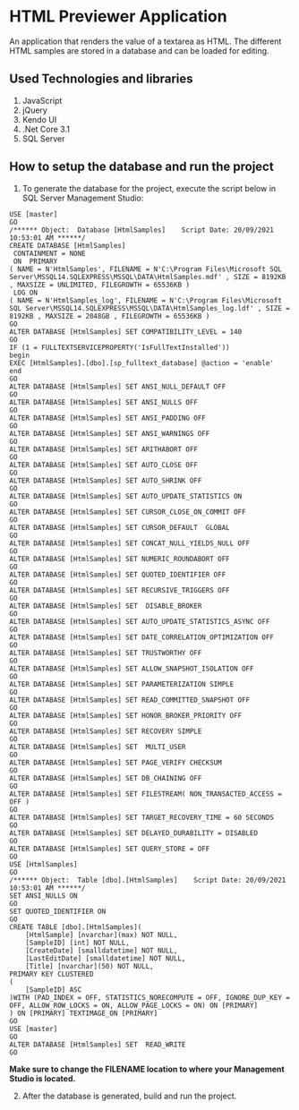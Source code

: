 # HTML Previewer Application

An application that renders the value of a textarea as HTML. The different HTML samples are stored in a database and can be loaded for editing.

## Used Technologies and libraries

1. JavaScript
1. jQuery
2. Kendo UI
3. .Net Core 3.1
4. SQL Server

## How to setup the database and run the project

1. To generate the database for the project, execute the script below in SQL Server Management Studio:

```
USE [master]
GO
/****** Object:  Database [HtmlSamples]    Script Date: 20/09/2021 10:53:01 AM ******/
CREATE DATABASE [HtmlSamples]
 CONTAINMENT = NONE
 ON  PRIMARY 
( NAME = N'HtmlSamples', FILENAME = N'C:\Program Files\Microsoft SQL Server\MSSQL14.SQLEXPRESS\MSSQL\DATA\HtmlSamples.mdf' , SIZE = 8192KB , MAXSIZE = UNLIMITED, FILEGROWTH = 65536KB )
 LOG ON 
( NAME = N'HtmlSamples_log', FILENAME = N'C:\Program Files\Microsoft SQL Server\MSSQL14.SQLEXPRESS\MSSQL\DATA\HtmlSamples_log.ldf' , SIZE = 8192KB , MAXSIZE = 2048GB , FILEGROWTH = 65536KB )
GO
ALTER DATABASE [HtmlSamples] SET COMPATIBILITY_LEVEL = 140
GO
IF (1 = FULLTEXTSERVICEPROPERTY('IsFullTextInstalled'))
begin
EXEC [HtmlSamples].[dbo].[sp_fulltext_database] @action = 'enable'
end
GO
ALTER DATABASE [HtmlSamples] SET ANSI_NULL_DEFAULT OFF 
GO
ALTER DATABASE [HtmlSamples] SET ANSI_NULLS OFF 
GO
ALTER DATABASE [HtmlSamples] SET ANSI_PADDING OFF 
GO
ALTER DATABASE [HtmlSamples] SET ANSI_WARNINGS OFF 
GO
ALTER DATABASE [HtmlSamples] SET ARITHABORT OFF 
GO
ALTER DATABASE [HtmlSamples] SET AUTO_CLOSE OFF 
GO
ALTER DATABASE [HtmlSamples] SET AUTO_SHRINK OFF 
GO
ALTER DATABASE [HtmlSamples] SET AUTO_UPDATE_STATISTICS ON 
GO
ALTER DATABASE [HtmlSamples] SET CURSOR_CLOSE_ON_COMMIT OFF 
GO
ALTER DATABASE [HtmlSamples] SET CURSOR_DEFAULT  GLOBAL 
GO
ALTER DATABASE [HtmlSamples] SET CONCAT_NULL_YIELDS_NULL OFF 
GO
ALTER DATABASE [HtmlSamples] SET NUMERIC_ROUNDABORT OFF 
GO
ALTER DATABASE [HtmlSamples] SET QUOTED_IDENTIFIER OFF 
GO
ALTER DATABASE [HtmlSamples] SET RECURSIVE_TRIGGERS OFF 
GO
ALTER DATABASE [HtmlSamples] SET  DISABLE_BROKER 
GO
ALTER DATABASE [HtmlSamples] SET AUTO_UPDATE_STATISTICS_ASYNC OFF 
GO
ALTER DATABASE [HtmlSamples] SET DATE_CORRELATION_OPTIMIZATION OFF 
GO
ALTER DATABASE [HtmlSamples] SET TRUSTWORTHY OFF 
GO
ALTER DATABASE [HtmlSamples] SET ALLOW_SNAPSHOT_ISOLATION OFF 
GO
ALTER DATABASE [HtmlSamples] SET PARAMETERIZATION SIMPLE 
GO
ALTER DATABASE [HtmlSamples] SET READ_COMMITTED_SNAPSHOT OFF 
GO
ALTER DATABASE [HtmlSamples] SET HONOR_BROKER_PRIORITY OFF 
GO
ALTER DATABASE [HtmlSamples] SET RECOVERY SIMPLE 
GO
ALTER DATABASE [HtmlSamples] SET  MULTI_USER 
GO
ALTER DATABASE [HtmlSamples] SET PAGE_VERIFY CHECKSUM  
GO
ALTER DATABASE [HtmlSamples] SET DB_CHAINING OFF 
GO
ALTER DATABASE [HtmlSamples] SET FILESTREAM( NON_TRANSACTED_ACCESS = OFF ) 
GO
ALTER DATABASE [HtmlSamples] SET TARGET_RECOVERY_TIME = 60 SECONDS 
GO
ALTER DATABASE [HtmlSamples] SET DELAYED_DURABILITY = DISABLED 
GO
ALTER DATABASE [HtmlSamples] SET QUERY_STORE = OFF
GO
USE [HtmlSamples]
GO
/****** Object:  Table [dbo].[HtmlSamples]    Script Date: 20/09/2021 10:53:01 AM ******/
SET ANSI_NULLS ON
GO
SET QUOTED_IDENTIFIER ON
GO
CREATE TABLE [dbo].[HtmlSamples](
	[HtmlSample] [nvarchar](max) NOT NULL,
	[SampleID] [int] NOT NULL,
	[CreateDate] [smalldatetime] NOT NULL,
	[LastEditDate] [smalldatetime] NOT NULL,
	[Title] [nvarchar](50) NOT NULL,
PRIMARY KEY CLUSTERED 
(
	[SampleID] ASC
)WITH (PAD_INDEX = OFF, STATISTICS_NORECOMPUTE = OFF, IGNORE_DUP_KEY = OFF, ALLOW_ROW_LOCKS = ON, ALLOW_PAGE_LOCKS = ON) ON [PRIMARY]
) ON [PRIMARY] TEXTIMAGE_ON [PRIMARY]
GO
USE [master]
GO
ALTER DATABASE [HtmlSamples] SET  READ_WRITE 
GO
```

**Make sure to change the FILENAME location to where your Management Studio is located.**

2. After the database is generated, build and run the project.
